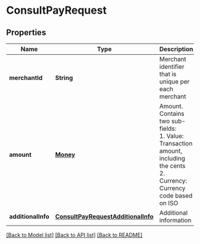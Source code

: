 # ConsultPayRequest
## Properties

| Name | Type | Description | Notes |
|------------ | ------------- | ------------- | -------------|
| **merchantId** | **String** | Merchant identifier that is unique per each merchant | [default to null] |
| **amount** | [**Money**](Money.md) | Amount. Contains two sub-fields:<br> 1. Value: Transaction amount, including the cents<br> 2. Currency: Currency code based on ISO<br>  | [default to null] |
| **additionalInfo** | [**ConsultPayRequestAdditionalInfo**](ConsultPayRequestAdditionalInfo.md) | Additional information | [default to null] |

[[Back to Model list]](../README.md#documentation-for-models) [[Back to API list]](../README.md#documentation-for-api-endpoints) [[Back to README]](../README.md)

